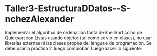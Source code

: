 # Taller3-EstructuraDDatos--S-nchezAlexander
Implementar el algoritmo de ordenación tanta de ShellSort como de Quicksort con Listas usando objetos (tal como se vio en clases), no usar librerías externas ni las clases propias del lenguaje de programación. Se debe usar la práctica 2, luego comprobar. Luego hacer lo siguiente:
